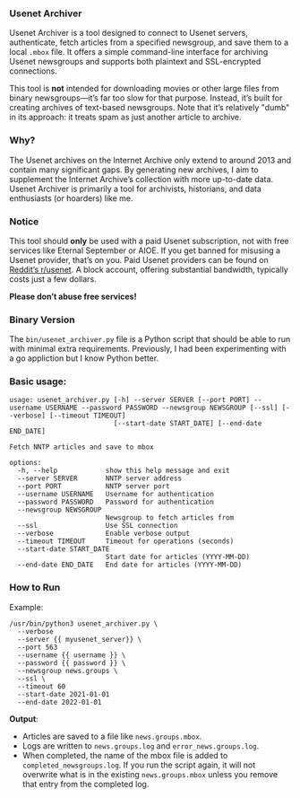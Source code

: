 ### Usenet Archiver

Usenet Archiver is a tool designed to connect to Usenet servers, authenticate, fetch articles from a specified newsgroup, and save them to a local `.mbox` file. It offers a simple command-line interface for archiving Usenet newsgroups and supports both plaintext and SSL-encrypted connections.

This tool is **not** intended for downloading movies or other large files from binary newsgroups—it’s far too slow for that purpose. Instead, it’s built for creating archives of text-based newsgroups. Note that it’s relatively "dumb" in its approach: it treats spam as just another article to archive.

### Why?

The Usenet archives on the Internet Archive only extend to around 2013 and contain many significant gaps. By generating new archives, I aim to supplement the Internet Archive’s collection with more up-to-date data. Usenet Archiver is primarily a tool for archivists, historians, and data enthusiasts (or hoarders) like me.

### Notice

This tool should **only** be used with a paid Usenet subscription, not with free services like Eternal September or AIOE. If you get banned for misusing a Usenet provider, that’s on you. Paid Usenet providers can be found on [Reddit’s r/usenet](https://www.reddit.com/r/usenet/). A block account, offering substantial bandwidth, typically costs just a few dollars.

**Please don’t abuse free services!**

### Binary Version

The `bin/usenet_archiver.py` file is a Python script that should be able to run with minimal extra requirements. Previously, I had been experimenting with a go appliction but I know Python better.

### Basic usage:

```
usage: usenet_archiver.py [-h] --server SERVER [--port PORT] --username USERNAME --password PASSWORD --newsgroup NEWSGROUP [--ssl] [--verbose] [--timeout TIMEOUT]
                          [--start-date START_DATE] [--end-date END_DATE]

Fetch NNTP articles and save to mbox

options:
  -h, --help            show this help message and exit
  --server SERVER       NNTP server address
  --port PORT           NNTP server port
  --username USERNAME   Username for authentication
  --password PASSWORD   Password for authentication
  --newsgroup NEWSGROUP
                        Newsgroup to fetch articles from
  --ssl                 Use SSL connection
  --verbose             Enable verbose output
  --timeout TIMEOUT     Timeout for operations (seconds)
  --start-date START_DATE
                        Start date for articles (YYYY-MM-DD)
  --end-date END_DATE   End date for articles (YYYY-MM-DD)
```

### How to Run

Example:

```
/usr/bin/python3 usenet_archiver.py \
  --verbose
  --server {{ myusenet_server}} \
  --port 563 
  --username {{ username }} \
  --password {{ password }} \
  --newsgroup news.groups \
  --ssl \
  --timeout 60
  --start-date 2021-01-01
  --end-date 2022-01-01
```

**Output**:
   - Articles are saved to a file like `news.groups.mbox`.
   - Logs are written to `news.groups.log` and `error_news.groups.log`.
   - When completed, the name of the mbox file is added to `completed_newsgroups.log`. If you run the script again, it will not overwrite what is in the existing `news.groups.mbox` unless you remove that entry from the completed log.

